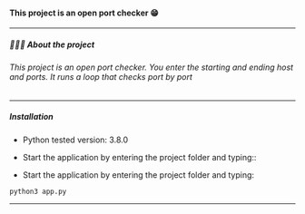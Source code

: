 

#### This project is an open port checker 😁
------------
##### 👨🏻‍💻 About the project
###### This project is an open port checker. You enter the starting and ending host and ports. It runs a loop that checks port by port


------------
##### Installation


- Python tested version: 3.8.0
- Start the application by entering the project folder and typing::

- Start the application by entering the project folder and typing:
```
python3 app.py
```
------------


